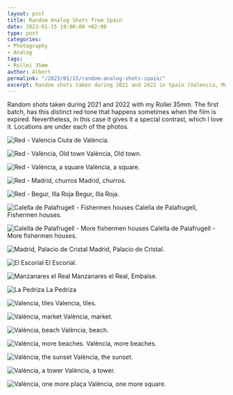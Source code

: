```yaml
---
layout: post
title: Random Analog Shots from Spain
date: 2023-01-15 19:00:00 +02:00
type: post
categories:
- Photography
- Analog
tags:
- Rollei 35mm
author: Albert
permalink: "/2023/01/15/random-analog-shots-spain/"
excerpt: Random shots taken during 2021 and 2022 in Spain (Valencia, Madrid and Catalunya).
---
```


Random shots taken during 2021 and 2022 with my Rollei 35mm. The first batch, has this distinct red tone that happens sometimes when the film is expired. Nevertheless, in this case it gives it a special contrast, which I love it.
Locations are under each of the photos.

![Red - Valencia](/assets/35A_00003.jpg)
Ciuta de València.

![Red - València, Old town](/assets/34A_00004.jpg)
València, Old town.

![Red - València, a square](/assets/36A_00002.jpg)
València, a square.

![Red - Madrid, churros](/assets/33A_00005.jpg)
Madrid, churros.

![Red - Begur, Illa Roja](/assets/30A_00008.jpg)
Begur, Illa Roja.

![Calella de Palafrugell - Fishermen houses](/assets/r35_00004.jpg)
Calella de Palafrugell, Fishermen houses.

![Calella de Palafrugell - More fishermen houses](/assets/r37_00002.jpg)
Calella de Palafrugell - More fishermen houses.

![Madrid, Palacio de Cristal](/assets/r24_00015.jpg)
Madrid, Palacio de Cristal.

![El Escorial](/assets/r21_00018.jpg)
El Escorial.

![Manzanares el Real](/assets/r19_00020.jpg)
Manzanares el Real, Embalse.

![La Pedriza](/assets/r20_00019.jpg)
La Pedriza

![Valencia, tiles](/assets/r16_00023.jpg)
Valencia, tiles.

![València, market](/assets/r14_00025.jpg)
València, market.

![València, beach](/assets/r12_00027.jpg)
València, beach.

![València, more beaches.](/assets/r10_00029.jpg)
València, more beaches.

![València, the sunset](/assets/r8_00031.jpg)
València, the sunset.

![València, a tower](/assets/r6_00033.jpg)
València, a tower.

![València, one more plaça](/assets/r1_00038.jpg)
València, one more square.